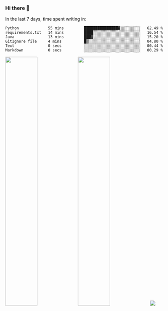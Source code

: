 ### Hi there 👋

In the last 7 days, time spent writing in:

<!--START_SECTION:waka-->

```text
Python             55 mins         ███████████████▓░░░░░░░░░   62.49 %
requirements.txt   14 mins         ████░░░░░░░░░░░░░░░░░░░░░   16.54 %
Java               13 mins         ███▓░░░░░░░░░░░░░░░░░░░░░   15.20 %
GitIgnore file     4 mins          █▒░░░░░░░░░░░░░░░░░░░░░░░   04.80 %
Text               0 secs          ░░░░░░░░░░░░░░░░░░░░░░░░░   00.44 %
Markdown           0 secs          ░░░░░░░░░░░░░░░░░░░░░░░░░   00.29 %
```

<!--END_SECTION:waka-->

<img src="https://wakatime.com/share/@jimtje/5d0c92de-08f8-4a72-8f2f-6a9693d1e318.svg" width=45% height=45%> <img src="https://wakatime.com/share/@jimtje/501498ae-bda5-4da7-a89d-b40bcdd5556d.svg" width=45% height=45%>
![](https://hit.yhype.me/github/profile?user_id=43537315)

